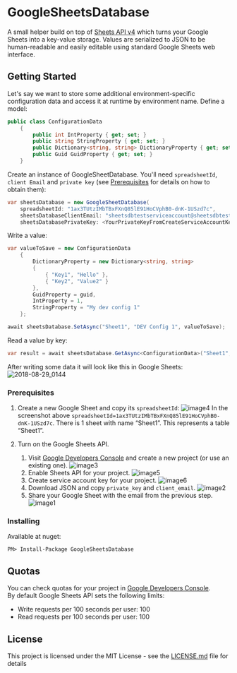 # GoogleSheetsDatabase
A small helper build on top of [Sheets API v4](https://developers.google.com/sheets/api/) which turns your Google Sheets into a key-value storage. 
Values are serialized to JSON to be human-readable and easily editable using standard Google Sheets web interface.

## Getting Started
Let's say we want to store some additional environment-specific configuration data and access it at runtime by environment name.
Define a model:
```c#
public class ConfigurationData
    {
        public int IntProperty { get; set; }
        public string StringProperty { get; set; }
        public Dictionary<string, string> DictionaryProperty { get; set; }
        public Guid GuidProperty { get; set; }
    }
```

Create an instance of GoogleSheetDatabase. You'll need `spreadsheetId`, `client Email` and `private key` (see [Prerequisites](#prerequisites) for details on how to obtain them):
```c#
var sheetsDatabase = new GoogleSheetDatabase(
    spreadsheetId: "1ax3TUtzIMbTBxFXnQ85lE91HoCVphB0-dnK-1USzd7c",
    sheetsDatabaseClientEmail: "sheetsdbtestserviceaccount@sheetsdbtestproject-214208.iam.gserviceaccount.com",
    sheetsDatabasePrivateKey: <YourPrivateKeyFromCreateServiceAccountKeyStep>);
```

Write a value:
```c#
var valueToSave = new ConfigurationData
    {
        DictionaryProperty = new Dictionary<string, string>
        {
            { "Key1", "Hello" },
            { "Key2", "Value2" }
        },
        GuidProperty = guid,
        IntProperty = 1,
        StringProperty = "My dev config 1"
    };

await sheetsDatabase.SetAsync("Sheet1", "DEV Config 1", valueToSave);
```

Read a value by key:

```c#
var result = await sheetsDatabase.GetAsync<ConfigurationData>("Sheet1", "DEV Config 1");
```

After writing some data it will look like this in Google Sheets:
![2018-08-29_0144](https://user-images.githubusercontent.com/2159166/44755039-22c4c900-ab2d-11e8-9cbb-0ced19575a6e.png)

### Prerequisites

1. Create a new Google Sheet and copy its `spreadsheetId`:
![image4](https://user-images.githubusercontent.com/2159166/44754429-7c77c400-ab2a-11e8-83ec-198cb0acdf3f.png)
In the screenshot above `spreadsheetId=1ax3TUtzIMbTBxFXnQ85lE91HoCVphB0-dnK-1USzd7c`.
There is 1 sheet with name “Sheet1”. This represents a table “Sheet1”.

1. Turn on the Google Sheets API.
   1. Visit [Google Developers Console](https://console.developers.google.com/project) and create a new project (or use an existing one).
![image3](https://user-images.githubusercontent.com/2159166/44754428-7c77c400-ab2a-11e8-941f-e62c53a36a59.png)
   1. Enable Sheets API for your project.
![image5](https://user-images.githubusercontent.com/2159166/44754431-7d105a80-ab2a-11e8-9620-eb9bc2af5a84.png)
   1. Create service account key for your project.
![image6](https://user-images.githubusercontent.com/2159166/44754422-771a7980-ab2a-11e8-8e5a-1f47d5a54ffa.png)
   1. Download JSON and copy `private_key` and `client_email`.
   ![image2](https://user-images.githubusercontent.com/2159166/44754427-7bdf2d80-ab2a-11e8-9344-2cbca461779d.png)
   1. Share your Google Sheet with the email from the previous step.
![image1](https://user-images.githubusercontent.com/2159166/44754425-7bdf2d80-ab2a-11e8-9a94-b14caa381cd9.png)
### Installing
Available at nuget:

    PM> Install-Package GoogleSheetsDatabase
    
## Quotas

You can check quotas for your project in [Google Developers Console](https://console.developers.google.com/project).  
By default Google Sheets API sets the following limits:  
- Write requests per 100 seconds per user: 100  
- Read requests per 100 seconds per user: 100  

## License

This project is licensed under the MIT License - see the [LICENSE.md](LICENSE.md) file for details
